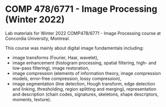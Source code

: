 # COMP 478/6771 - Image Processing (Winter 2022)
Lab materials for Winter 2022 COMP478/6771 - Image Processing course at Concordia University, Montreal.

This course was mainly about digital image fundamentals including:

- image transforms (Fourier, Haar, wavelet),
- image enhancement (histogram processing, spatial filtering, high- and low-pass filtering), image restoration,
- image compression (elements of information theory, image compression models, error-free compression, lossy compression),
- image segmentation (line detection, Hough transform, edge detection and linking, thresholding, region splitting and merging), representation and description (chain codes, signatures, skeletons, shape descriptors, moments, texture).
